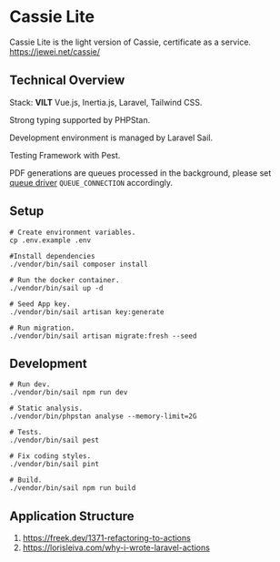 # Cassie Lite

Cassie Lite is the light version of Cassie, certificate as a service. https://jewei.net/cassie/

## Technical Overview

Stack: **VILT** Vue.js, Inertia.js, Laravel, Tailwind CSS.

Strong typing supported by PHPStan.

Development environment is managed by Laravel Sail.

Testing Framework with Pest.

PDF generations are queues processed in the background, please set [queue driver](https://laravel.com/docs/10.x/queues#driver-prerequisites) `QUEUE_CONNECTION` accordingly.

## Setup

```
# Create environment variables.
cp .env.example .env

#Install dependencies
./vendor/bin/sail composer install

# Run the docker container.
./vendor/bin/sail up -d

# Seed App key.
./vendor/bin/sail artisan key:generate

# Run migration.
./vendor/bin/sail artisan migrate:fresh --seed
```

## Development

```
# Run dev.
./vendor/bin/sail npm run dev

# Static analysis.
./vendor/bin/phpstan analyse --memory-limit=2G

# Tests.
./vendor/bin/sail pest

# Fix coding styles.
./vendor/bin/sail pint

# Build.
./vendor/bin/sail npm run build
```

## Application Structure

1. https://freek.dev/1371-refactoring-to-actions
2. https://lorisleiva.com/why-i-wrote-laravel-actions
